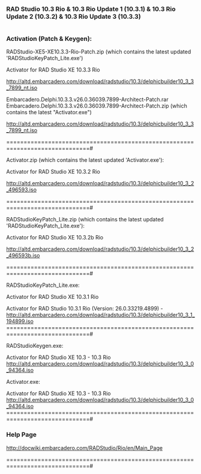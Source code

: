 ###  RAD Studio 10.3 Rio & 10.3 Rio Update 1 (10.3.1) & 10.3 Rio Update 2 (10.3.2) & 10.3 Rio Update 3 (10.3.3)
#

###  Activation (Patch & Keygen):

RADStudio-XE5-XE10.3.3-Rio-Patch.zip (which contains the latest updated 'RADStudioKeyPatch_Lite.exe')

Activator for RAD Studio XE 10.3.3 Rio

http://altd.embarcadero.com/download/radstudio/10.3/delphicbuilder10_3_3_7899_nt.iso

Embarcadero.Delphi.10.3.3.v26.0.36039.7899-Architect-Patch.rar
Embarcadero.Delphi.10.3.3.v26.0.36039.7899-Architect-Patch.zip
(which contains the latest "Activator.exe")

http://altd.embarcadero.com/download/radstudio/10.3/delphicbuilder10_3_3_7899_nt.iso

==============================================================================#

Activator.zip (which contains the latest updated 'Activator.exe'):

Activator for RAD Studio XE 10.3.2 Rio

http://altd.embarcadero.com/download/radstudio/10.3/delphicbuilder10_3_2_496593.iso

==============================================================================#

RADStudioKeyPatch_Lite.zip (which contains the latest updated 'RADStudioKeyPatch_Lite.exe'):

Activator for RAD Studio XE 10.3.2b Rio

http://altd.embarcadero.com/download/radstudio/10.3/delphicbuilder10_3_2_496593b.iso

==============================================================================#

RADStudioKeyPatch_Lite.exe:

Activator for RAD Studio XE 10.3.1 Rio

Activator for RAD Studio 10.3.1 Rio (Version: 26.0.33219.4899) - http://altd.embarcadero.com/download/radstudio/10.3/delphicbuilder10_3_1_194899.iso
==============================================================================#

RADStudioKeygen.exe:

Activator for RAD Studio XE 10.3 - 10.3 Rio
http://altd.embarcadero.com/download/radstudio/10.3/delphicbuilder10_3_0_94364.iso

Activator.exe:

Activator for RAD Studio XE 10.3 - 10.3 Rio
http://altd.embarcadero.com/download/radstudio/10.3/delphicbuilder10_3_0_94364.iso
==============================================================================#
###  Help Page

http://docwiki.embarcadero.com/RADStudio/Rio/en/Main_Page

==============================================================================#
